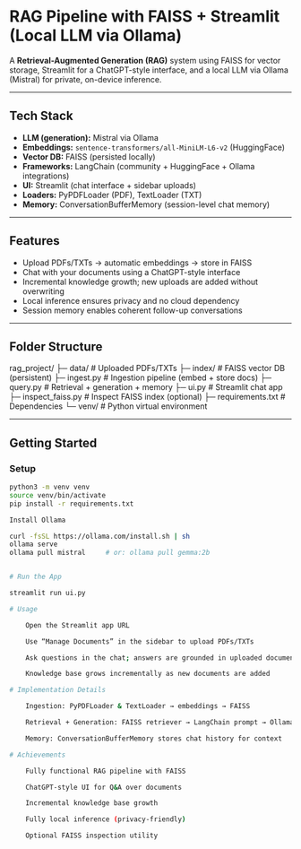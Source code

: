 # RAG Pipeline with FAISS + Streamlit (Local LLM via Ollama)

A **Retrieval-Augmented Generation (RAG)** system using FAISS for vector storage, Streamlit for a ChatGPT-style interface, and a local LLM via Ollama (Mistral) for private, on-device inference.

---

## Tech Stack
- **LLM (generation):** Mistral via Ollama  
- **Embeddings:** `sentence-transformers/all-MiniLM-L6-v2` (HuggingFace)  
- **Vector DB:** FAISS (persisted locally)  
- **Frameworks:** LangChain (community + HuggingFace + Ollama integrations)  
- **UI:** Streamlit (chat interface + sidebar uploads)  
- **Loaders:** PyPDFLoader (PDF), TextLoader (TXT)  
- **Memory:** ConversationBufferMemory (session-level chat memory)  

---

## Features
- Upload PDFs/TXTs → automatic embeddings → store in FAISS  
- Chat with your documents using a ChatGPT-style interface  
- Incremental knowledge growth; new uploads are added without overwriting  
- Local inference ensures privacy and no cloud dependency  
- Session memory enables coherent follow-up conversations  

---

## Folder Structure

rag_project/
├─ data/ # Uploaded PDFs/TXTs
├─ index/ # FAISS vector DB (persistent)
├─ ingest.py # Ingestion pipeline (embed + store docs)
├─ query.py # Retrieval + generation + memory
├─ ui.py # Streamlit chat app
├─ inspect_faiss.py # Inspect FAISS index (optional)
├─ requirements.txt # Dependencies
└─ venv/ # Python virtual environment


---

## Getting Started

### Setup
```bash
python3 -m venv venv
source venv/bin/activate
pip install -r requirements.txt

Install Ollama

curl -fsSL https://ollama.com/install.sh | sh
ollama serve
ollama pull mistral     # or: ollama pull gemma:2b


# Run the App

streamlit run ui.py

# Usage

    Open the Streamlit app URL

    Use “Manage Documents” in the sidebar to upload PDFs/TXTs

    Ask questions in the chat; answers are grounded in uploaded documents

    Knowledge base grows incrementally as new documents are added

# Implementation Details

    Ingestion: PyPDFLoader & TextLoader → embeddings → FAISS

    Retrieval + Generation: FAISS retriever → LangChain prompt → Ollama LLM

    Memory: ConversationBufferMemory stores chat history for context

# Achievements

    Fully functional RAG pipeline with FAISS

    ChatGPT-style UI for Q&A over documents

    Incremental knowledge base growth

    Fully local inference (privacy-friendly)

    Optional FAISS inspection utility
